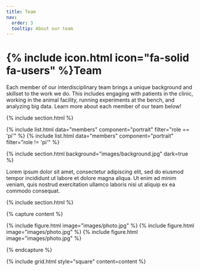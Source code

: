 ```yaml
---
title: Team
nav:
  order: 3
  tooltip: About our team
---
```


# {% include icon.html icon="fa-solid fa-users" %}Team

Each member of our interdisciplinary team brings a unique background and 
skillset to the work we do. This includes engaging with patients in the 
clinic, working in the animal facility, running experiments at the bench, 
and analyzing big data. Learn more about each member of our team below!

{% include section.html %}

{% include list.html data="members" component="portrait" filter="role == 'pi'" %}
{% include list.html data="members" component="portrait" filter="role != 'pi'" %}

{% include section.html background="images/background.jpg" dark=true %}

Lorem ipsum dolor sit amet, consectetur adipiscing elit, sed do eiusmod tempor
incididunt ut labore et dolore magna aliqua. Ut enim ad minim veniam, quis
nostrud exercitation ullamco laboris nisi ut aliquip ex ea commodo consequat.

{% include section.html %}

{% capture content %}

{% include figure.html image="images/photo.jpg" %}
{% include figure.html image="images/photo.jpg" %}
{% include figure.html image="images/photo.jpg" %}

{% endcapture %}

{% include grid.html style="square" content=content %}
